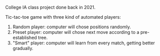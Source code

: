 College IA class project done back in 2021. 

Tic-tac-toe game with three kind of automated players:
1. Random player: computer will chose positions randomly.
2. Preset player: computer will chose next move according to a pre-established tree.
3. "Smart" player: computer will learn from every match, getting better gradually.

